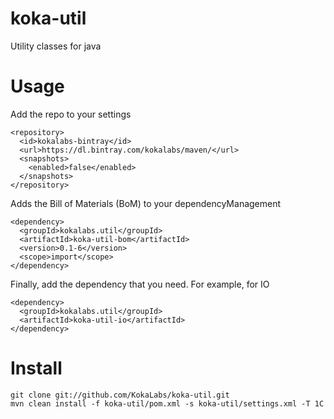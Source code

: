 koka-util
=========

Utility classes for java

Usage
=====

Add the repo to your settings

    <repository>
      <id>kokalabs-bintray</id>
      <url>https://dl.bintray.com/kokalabs/maven/</url>
      <snapshots>
        <enabled>false</enabled>
      </snapshots>
    </repository>

Adds the Bill of Materials (BoM) to your dependencyManagement

    <dependency>
      <groupId>kokalabs.util</groupId>
      <artifactId>koka-util-bom</artifactId>
      <version>0.1-6</version>
      <scope>import</scope>
    </dependency>
    
Finally, add the dependency that you need.  For example, for IO

    <dependency>
      <groupId>kokalabs.util</groupId>
      <artifactId>koka-util-io</artifactId>
    </dependency>

Install
=======

    git clone git://github.com/KokaLabs/koka-util.git
    mvn clean install -f koka-util/pom.xml -s koka-util/settings.xml -T 1C
